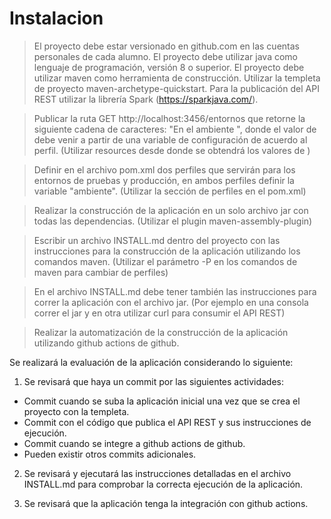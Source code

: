 # Instalacion
> El proyecto debe estar versionado en github.com en las cuentas personales de cada alumno.
> El proyecto debe utilizar java como lenguaje de programación, versión 8 o superior.
> El proyecto debe utilizar maven como herramienta de construcción.
> Utilizar la templeta de proyecto maven-archetype-quickstart.
> Para la publicación del API REST utilizar la librería Spark (https://sparkjava.com/).

> Publicar la ruta GET http://localhost:3456/entornos que retorne la siguiente cadena de caracteres: "En el ambiente <ambiente>", donde el valor de <ambiente> debe venir a partir de una variable de configuración de acuerdo al perfil. (Utilizar resources desde donde se obtendrá los valores de <ambiente>)

> Definir en el archivo pom.xml dos perfiles que servirán para los entornos de pruebas y producción, en ambos perfiles definir la variable "ambiente". (Utilizar la sección de perfiles en el pom.xml)

> Realizar la construcción de la aplicación en un solo archivo jar con todas las dependencias. (Utilizar el plugin maven-assembly-plugin)

> Escribir un archivo INSTALL.md dentro del proyecto con las instrucciones para la construcción de la aplicación utilizando los comandos maven. (Utilizar el parámetro -P en los comandos de maven para cambiar de perfiles)

> En el archivo INSTALL.md debe tener también las instrucciones para correr la aplicación con el archivo jar. (Por ejemplo en una consola correr el jar y en otra utilizar curl para consumir el API REST)

> Realizar la automatización de la construcción de la aplicación utilizando github actions de github.

Se realizará la evaluación de la aplicación considerando lo siguiente:

1. Se revisará que haya un commit por las siguientes actividades:
- Commit cuando se suba la aplicación inicial una vez que se crea el proyecto con la templeta.
- Commit con el código que publica el API REST y sus instrucciones de ejecución.
- Commit cuando se integre a github actions de github.
- Pueden existir otros commits adicionales.

2. Se revisará y ejecutará las instrucciones detalladas en el archivo INSTALL.md para comprobar la correcta ejecución de la aplicación.

3. Se revisará que la aplicación tenga la integración con github actions.